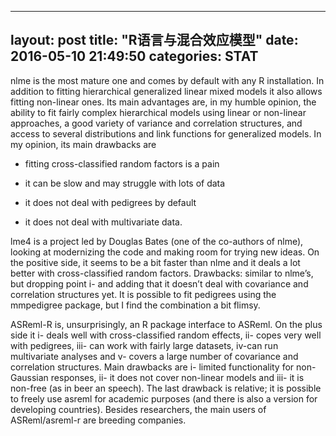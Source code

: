 ---
layout: post
title: "R语言与混合效应模型"
date: 2016-05-10 21:49:50
categories: STAT
--

nlme is the most mature one and comes by default with any R installation. In addition to fitting hierarchical generalized linear mixed models it also allows fitting non-linear ones. Its main advantages are, in my humble opinion, the ability to fit fairly complex hierarchical models using linear or non-linear approaches, a good variety of variance and correlation structures, and access to several distributions and link functions for generalized models. In my opinion, its main drawbacks are 

- fitting cross-classified random factors is a pain

- it can be slow and may struggle with lots of data

- it does not deal with pedigrees by default 

- it does not deal with multivariate data.

lme4 is a project led by Douglas Bates (one of the co-authors of nlme), looking at modernizing the code and making room for trying new ideas. On the positive side, it seems to be a bit faster than nlme and it deals a lot better with cross-classified random factors. Drawbacks: similar to nlme’s, but dropping point i- and adding that it doesn’t deal with covariance and correlation structures yet. It is possible to fit pedigrees using the mmpedigree package, but I find the combination a bit flimsy.

ASReml-R is, unsurprisingly, an R package interface to ASReml. On the plus side it i- deals well with cross-classified random effects, ii- copes very well with pedigrees, iii- can work with fairly large datasets, iv-can run multivariate analyses and v- covers a large number of covariance and correlation structures. Main drawbacks are i- limited functionality for non-Gaussian responses, ii- it does not cover non-linear models and iii- it is non-free (as in beer an speech). The last drawback is relative; it is possible to freely use asreml for academic purposes (and there is also a version for developing countries). Besides researchers, the main users of ASReml/asreml-r are breeding companies.
